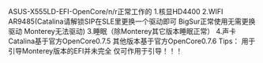 ASUS-X555LD-EFI-OpenCore/n/r正常工作的
1.核显HD4400
2.WIFI AR9485(Catalina请解锁SIP在SLE里更换一个驱动即可 BigSur正常使用无需更换驱动 Monterey无法驱动)
3.睡眠（除Monterey其它版本睡眠正常）
4.声卡
Catalina基于官方OpenCore0.7.5 其他版本基于官方OpenCore0.7.6
Tips：
用于引导Monterey版本的EFI并未完全 仅可作用于引导！！！
